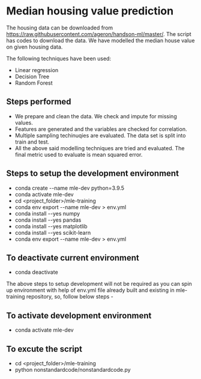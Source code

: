 # Median housing value prediction

The housing data can be downloaded from https://raw.githubusercontent.com/ageron/handson-ml/master/. The script has codes to download the data. We have modelled the median house value on given housing data. 

The following techniques have been used: 

 - Linear regression
 - Decision Tree
 - Random Forest

## Steps performed
 - We prepare and clean the data. We check and impute for missing values.
 - Features are generated and the variables are checked for correlation.
 - Multiple sampling techinuqies are evaluated. The data set is split into train and test.
 - All the above said modelling techniques are tried and evaluated. The final metric used to evaluate is mean squared error.

## Steps to setup the development environment
 - conda create --name mle-dev python=3.9.5
 - conda activate mle-dev
 - cd <project_folder>/mle-training
 - conda env export --name mle-dev > env.yml
 - conda install --yes numpy
 - conda install --yes pandas
 - conda install --yes matplotlib
 - conda install --yes scikit-learn
 - conda env export --name mle-dev > env.yml
## To deactivate current environment
 - conda deactivate

The above steps to setup development will not be required as you can spin up environment with help of env.yml file already built and existing in mle-training repository, so, follow below steps -

## To activate development environment
 - conda activate mle-dev
## To excute the script
 - cd <project_folder>/mle-training
 - python nonstandardcode/nonstandardcode.py